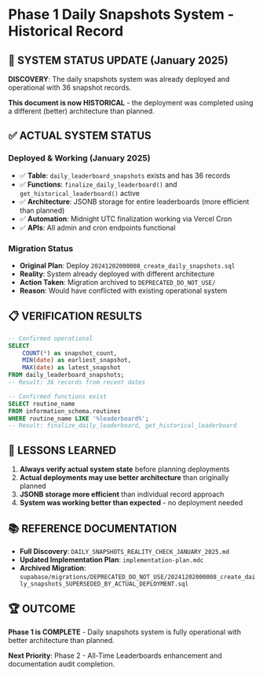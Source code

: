 # Phase 1 Daily Snapshots System - Historical Record

## 🚨 **SYSTEM STATUS UPDATE (January 2025)**

**DISCOVERY**: The daily snapshots system was already deployed and operational with 36 snapshot records.

**This document is now HISTORICAL** - the deployment was completed using a different (better) architecture than planned.

## ✅ **ACTUAL SYSTEM STATUS**

### **Deployed & Working** (January 2025)
- ✅ **Table**: `daily_leaderboard_snapshots` exists and has 36 records
- ✅ **Functions**: `finalize_daily_leaderboard()` and `get_historical_leaderboard()` active
- ✅ **Architecture**: JSONB storage for entire leaderboards (more efficient than planned)
- ✅ **Automation**: Midnight UTC finalization working via Vercel Cron
- ✅ **APIs**: All admin and cron endpoints functional

### **Migration Status**
- **Original Plan**: Deploy `20241202000008_create_daily_snapshots.sql`
- **Reality**: System already deployed with different architecture
- **Action Taken**: Migration archived to `DEPRECATED_DO_NOT_USE/`
- **Reason**: Would have conflicted with existing operational system

## 📋 **VERIFICATION RESULTS**

```sql
-- Confirmed operational
SELECT 
    COUNT(*) as snapshot_count,
    MIN(date) as earliest_snapshot,
    MAX(date) as latest_snapshot
FROM daily_leaderboard_snapshots;
-- Result: 36 records from recent dates

-- Confirmed functions exist
SELECT routine_name 
FROM information_schema.routines 
WHERE routine_name LIKE '%leaderboard%';
-- Result: finalize_daily_leaderboard, get_historical_leaderboard
```

## 🎯 **LESSONS LEARNED**

1. **Always verify actual system state** before planning deployments
2. **Actual deployments may use better architecture** than originally planned
3. **JSONB storage more efficient** than individual record approach
4. **System was working better than expected** - no deployment needed

## 📚 **REFERENCE DOCUMENTATION**

- **Full Discovery**: `DAILY_SNAPSHOTS_REALITY_CHECK_JANUARY_2025.md`
- **Updated Implementation Plan**: `implementation-plan.mdc`
- **Archived Migration**: `supabase/migrations/DEPRECATED_DO_NOT_USE/20241202000008_create_daily_snapshots_SUPERSEDED_BY_ACTUAL_DEPLOYMENT.sql`

## 🏆 **OUTCOME**

**Phase 1 is COMPLETE** - Daily snapshots system is fully operational with better architecture than planned.

**Next Priority**: Phase 2 - All-Time Leaderboards enhancement and documentation audit completion. 